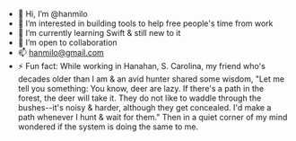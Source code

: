- 👋 Hi, I’m @hanmilo
- 👀 I’m interested in building tools to help free people's time from work
- 🌱 I’m currently learning Swift & still new to it
- 💞️ I’m open to collaboration
- 📫 hanmilo@gmail.com
- ⚡ Fun fact: While working in Hanahan, S. Carolina, my friend who's decades older than I am & an avid hunter shared some wisdom,
  "Let me tell you something: You know, deer are lazy. If there's a path in the forest, the deer will take it. They do not like to waddle through the bushes--it's noisy & harder, although they get concealed. I'd make a path whenever I hunt & wait for them."
  Then in a quiet corner of my mind wondered if the system is doing the same to me.
 

<!---
hanmilo/hanmilo is a ✨ special ✨ repository because its `README.md` (this file) appears on your GitHub profile.
You can click the Preview link to take a look at your changes.
--->
